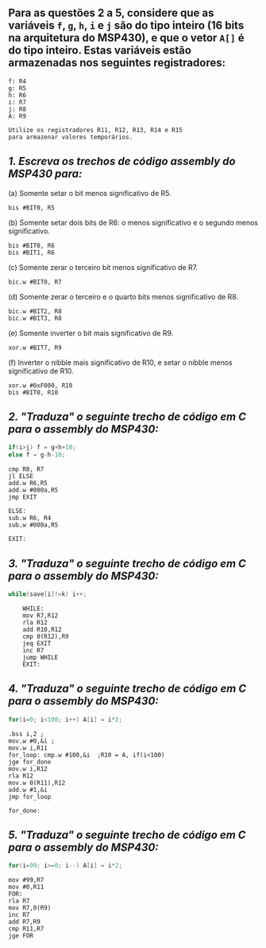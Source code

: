 ## Para as questões 2 a 5, considere que as variáveis `f`, `g`, `h`, `i` e `j` são do tipo inteiro (16 bits na arquitetura do MSP430), e que o vetor `A[]` é do tipo inteiro. Estas variáveis estão armazenadas nos seguintes registradores:
	f: R4
	g: R5
	h: R6
	i: R7
	j: R8
	A: R9

	Utilize os registradores R11, R12, R13, R14 e R15
	para armazenar valores temporários.

## *1. Escreva os trechos de código assembly do MSP430 para:*

(a) Somente setar o bit menos significativo de R5.
```Assembly
bis #BIT0, R5
```
(b) Somente setar dois bits de R6: o menos significativo e o segundo menos significativo.
```Assembly
bis #BIT0, R6
bis #BIT1, R6
```
(c) Somente zerar o terceiro bit menos significativo de R7.
```Assembly
bic.w #BIT0, R7
```
 (d) Somente zerar o terceiro e o quarto bits menos significativo de R8.
```Assembly
bic.w #BIT2, R8
bic.w #BIT3, R8
```
(e) Somente inverter o bit mais significativo de R9.
```Assembly
xor.w #BIT7, R9
```
 (f) Inverter o nibble mais significativo de R10, e setar o nibble menos significativo de R10.
```Assembly
xor.w #0xF000, R10
bis #BIT0, R10
```
## *2. "Traduza" o seguinte trecho de código em C para o assembly do MSP430:*

```C
if(i>j) f = g+h+10;
else f = g-h-10;
```

```Assembly
cmp R8, R7			  
jl ELSE				  
add.w R6,R5  			
add.w #000a,R5
jmp EXIT

ELSE:
sub.w R6, R4
sub.w #000a,R5

EXIT:
```

## *3. "Traduza" o seguinte trecho de código em C para o assembly do MSP430:*

```C
while(save[i]!=k) i++;
```

```assembly
	WHILE:
	mov R7,R12
	rla R12
	add R10,R12
	cmp 0(R12),R9
	jeq EXIT
	inc R7
	jump WHILE
	EXIT:
```


## *4. "Traduza" o seguinte trecho de código em C para o assembly do MSP430:*

```C
for(i=0; i<100; i++) A[i] = i*2;
```

```Assembly
.bss i,2 ; 		 		
mov.w #0,&i ;			 
mov.w i,R11
for_loop: cmp.w #100,&i	 ;R10 = A, if(i<100)
jge for_done
mov.w i,R12
rla R12
mov.w 0(R11),R12
add.w #1,&i
jmp for_loop

for_done:
```

## *5. "Traduza" o seguinte trecho de código em C para o assembly do MSP430:*

```C
for(i=99; i>=0; i--) A[i] = i*2;
```

```assembly
mov #99,R7
mov #0,R11
FOR:
rla R7
mov R7,0(R9)
inc R7
add R7,R9
cmp R11,R7
jge FOR
```
